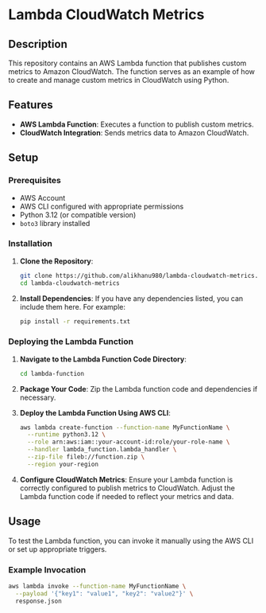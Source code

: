 # Lambda CloudWatch Metrics

## Description

This repository contains an AWS Lambda function that publishes custom metrics to Amazon CloudWatch. The function serves as an example of how to create and manage custom metrics in CloudWatch using Python.

## Features

- **AWS Lambda Function**: Executes a function to publish custom metrics.
- **CloudWatch Integration**: Sends metrics data to Amazon CloudWatch.

## Setup

### Prerequisites

- AWS Account
- AWS CLI configured with appropriate permissions
- Python 3.12 (or compatible version)
- `boto3` library installed

### Installation

1. **Clone the Repository**:
    ```bash
    git clone https://github.com/alikhanu980/lambda-cloudwatch-metrics.git
    cd lambda-cloudwatch-metrics
    ```

2. **Install Dependencies**:
    If you have any dependencies listed, you can include them here. For example:
    ```bash
    pip install -r requirements.txt
    ```

### Deploying the Lambda Function

1. **Navigate to the Lambda Function Code Directory**:
    ```bash
    cd lambda-function
    ```

2. **Package Your Code**:
    Zip the Lambda function code and dependencies if necessary.

3. **Deploy the Lambda Function Using AWS CLI**:
    ```bash
    aws lambda create-function --function-name MyFunctionName \
      --runtime python3.12 \
      --role arn:aws:iam::your-account-id:role/your-role-name \
      --handler lambda_function.lambda_handler \
      --zip-file fileb://function.zip \
      --region your-region
    ```

4. **Configure CloudWatch Metrics**:
    Ensure your Lambda function is correctly configured to publish metrics to CloudWatch. Adjust the Lambda function code if needed to reflect your metrics and data.

## Usage

To test the Lambda function, you can invoke it manually using the AWS CLI or set up appropriate triggers.

### Example Invocation

```bash
aws lambda invoke --function-name MyFunctionName \
  --payload '{"key1": "value1", "key2": "value2"}' \
  response.json

